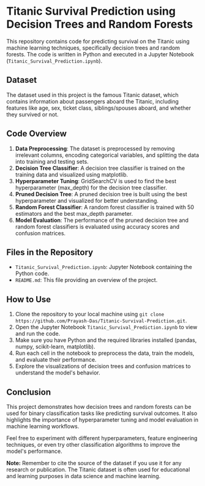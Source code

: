 # Titanic Survival Prediction using Decision Trees and Random Forests

This repository contains code for predicting survival on the Titanic using machine learning techniques, specifically decision trees and random forests. The code is written in Python and executed in a Jupyter Notebook (`Titanic_Survival_Prediction.ipynb`).

## Dataset

The dataset used in this project is the famous Titanic dataset, which contains information about passengers aboard the Titanic, including features like age, sex, ticket class, siblings/spouses aboard, and whether they survived or not.

## Code Overview

1. **Data Preprocessing**: The dataset is preprocessed by removing irrelevant columns, encoding categorical variables, and splitting the data into training and testing sets.
2. **Decision Tree Classifier**: A decision tree classifier is trained on the training data and visualized using matplotlib.
3. **Hyperparameter Tuning**: GridSearchCV is used to find the best hyperparameter (max_depth) for the decision tree classifier.
4. **Pruned Decision Tree**: A pruned decision tree is built using the best hyperparameter and visualized for better understanding.
5. **Random Forest Classifier**: A random forest classifier is trained with 50 estimators and the best max_depth parameter.
6. **Model Evaluation**: The performance of the pruned decision tree and random forest classifiers is evaluated using accuracy scores and confusion matrices.

## Files in the Repository

- `Titanic_Survival_Prediction.ipynb`: Jupyter Notebook containing the Python code.
- `README.md`: This file providing an overview of the project.

## How to Use

1. Clone the repository to your local machine using `git clone https://github.com/Prayash-Das/Titanic-Survival-Prediction.git`.
2. Open the Jupyter Notebook `Titanic_Survival_Prediction.ipynb` to view and run the code.
3. Make sure you have Python and the required libraries installed (pandas, numpy, scikit-learn, matplotlib).
4. Run each cell in the notebook to preprocess the data, train the models, and evaluate their performance.
5. Explore the visualizations of decision trees and confusion matrices to understand the model's behavior.

## Conclusion

This project demonstrates how decision trees and random forests can be used for binary classification tasks like predicting survival outcomes. It also highlights the importance of hyperparameter tuning and model evaluation in machine learning workflows.

Feel free to experiment with different hyperparameters, feature engineering techniques, or even try other classification algorithms to improve the model's performance.

**Note:** Remember to cite the source of the dataset if you use it for any research or publication. The Titanic dataset is often used for educational and learning purposes in data science and machine learning.
